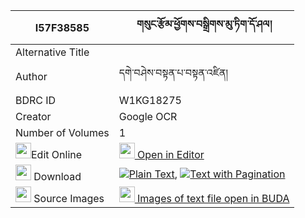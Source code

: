|I57F38585|གསུང་རྩོམ་ཕྱོགས་བསྒྲིགས་མུ་ཏིག་དོ་ཤལ། 
| --- | --- 
|Alternative Title |
|Author| དགེ་བཤེས་བསྟན་པ་བསྟན་འཛིན།
|BDRC ID | W1KG18275
|Creator | Google OCR
|Number of Volumes| 1
|<img width="25" src="https://img.icons8.com/color/25/000000/edit-property.png">Edit Online| [<img width="25" src="https://avatars.githubusercontent.com/u/45091458?s=200&v=4"> Open in Editor](http://editor.openpecha.org/I57F38585)
|<img width="25" src="https://img.icons8.com/fluent/48/000000/download-2.png"/>  Download | [![](https://img.icons8.com/color/20/000000/txt.png)Plain Text](https://github.com/Openpecha/I57F38585/releases/download/v1/sungtsom_chok_drik_mutik_dosha_plain_I57F38585.zip), [![](https://img.icons8.com/color/20/000000/txt.png)Text with Pagination](https://github.com/Openpecha/I57F38585/releases/download/v1/sungtsom_chok_drik_mutik_dosha_pages_I57F38585.zip)
|<img width="25" src="https://img.icons8.com/plasticine/100/000000/pictures-folder.png"/>  Source Images | [<img width="25" src="https://library.bdrc.io/icons/BUDA-small.svg"> Images of text file open in BUDA](https://library.bdrc.io/show/bdr:W1KG18275)